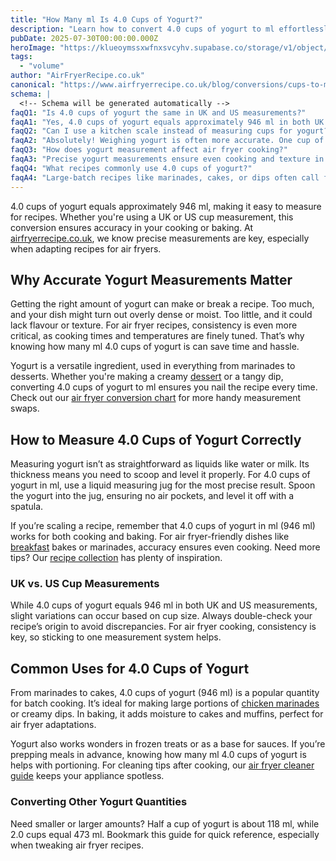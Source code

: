 ```yaml
---
title: "How Many ml Is 4.0 Cups of Yogurt?"
description: "Learn how to convert 4.0 cups of yogurt to ml effortlessly for precise baking and cooking. Get accurate measurements in seconds!"
pubDate: 2025-07-30T00:00:00.000Z
heroImage: "https://klueoymssxwfnxsvcyhv.supabase.co/storage/v1/object/public/Shmucket/how-many-ml-is-4-cups-of-yogurt.webp"
tags:
  - "volume"
author: "AirFryerRecipe.co.uk"
canonical: "https://www.airfryerrecipe.co.uk/blog/conversions/cups-to-ml/how-many-ml-is-4-cups-of-yogurt"
schema: |
  <!-- Schema will be generated automatically -->
faqQ1: "Is 4.0 cups of yogurt the same in UK and US measurements?"
faqA1: "Yes, 4.0 cups of yogurt equals approximately 946 ml in both UK and US cup measurements. However, always check your recipe’s origin, as slight variations in cup sizes can occasionally affect precision."
faqQ2: "Can I use a kitchen scale instead of measuring cups for yogurt?"
faqA2: "Absolutely! Weighing yogurt is often more accurate. One cup of yogurt typically weighs around 245 grams, so 4.0 cups would be roughly 980 grams. This method eliminates inconsistencies from scooping or air pockets."
faqQ3: "How does yogurt measurement affect air fryer cooking?"
faqA3: "Precise yogurt measurements ensure even cooking and texture in air fryer recipes. Too much yogurt can make dishes soggy, while too little may dry them out. Stick to 946 ml for 4.0 cups to maintain balance."
faqQ4: "What recipes commonly use 4.0 cups of yogurt?"
faqA4: "Large-batch recipes like marinades, cakes, or dips often call for 4.0 cups of yogurt (946 ml). It’s also great for meal-prepping sauces or frozen yogurts in the air fryer. Check our recipe archives for ideas!"
---
```

<p>4.0 cups of yogurt equals approximately 946 ml, making it easy to measure for recipes. Whether you're using a UK or US cup measurement, this conversion ensures accuracy in your cooking or baking. At <a href=https://www.airfryerrecipe.co.uk>airfryerrecipe.co.uk</a>, we know precise measurements are key, especially when adapting recipes for air fryers.</p>

<h2>Why Accurate Yogurt Measurements Matter</h2>  
<p>Getting the right amount of yogurt can make or break a recipe. Too much, and your dish might turn out overly dense or moist. Too little, and it could lack flavour or texture. For air fryer recipes, consistency is even more critical, as cooking times and temperatures are finely tuned. That’s why knowing how many ml 4.0 cups of yogurt is can save time and hassle.</p>  
<p>Yogurt is a versatile ingredient, used in everything from marinades to desserts. Whether you're making a creamy <a href=https://www.airfryerrecipe.co.uk/recipe-category/dessert>dessert</a> or a tangy dip, converting 4.0 cups of yogurt to ml ensures you nail the recipe every time. Check out our <a href=https://www.airfryerrecipe.co.uk/air-fryer-conversion-chart>air fryer conversion chart</a> for more handy measurement swaps.</p>

<h2>How to Measure 4.0 Cups of Yogurt Correctly</h2>  
<p>Measuring yogurt isn’t as straightforward as liquids like water or milk. Its thickness means you need to scoop and level it properly. For 4.0 cups of yogurt in ml, use a liquid measuring jug for the most precise result. Spoon the yogurt into the jug, ensuring no air pockets, and level it off with a spatula.</p>  
<p>If you’re scaling a recipe, remember that 4.0 cups of yogurt in ml (946 ml) works for both cooking and baking. For air fryer-friendly dishes like <a href=https://www.airfryerrecipe.co.uk/recipe-category/breakfast>breakfast</a> bakes or marinades, accuracy ensures even cooking. Need more tips? Our <a href=https://www.airfryerrecipe.co.uk/recipes>recipe collection</a> has plenty of inspiration.</p>

<h3>UK vs. US Cup Measurements</h3>  
<p>While 4.0 cups of yogurt equals 946 ml in both UK and US measurements, slight variations can occur based on cup size. Always double-check your recipe’s origin to avoid discrepancies. For air fryer cooking, consistency is key, so sticking to one measurement system helps.</p>

<h2>Common Uses for 4.0 Cups of Yogurt</h2>  
<p>From marinades to cakes, 4.0 cups of yogurt (946 ml) is a popular quantity for batch cooking. It’s ideal for making large portions of <a href=https://www.airfryerrecipe.co.uk/recipe-category/chicken>chicken marinades</a> or creamy dips. In baking, it adds moisture to cakes and muffins, perfect for air fryer adaptations.</p>  
<p>Yogurt also works wonders in frozen treats or as a base for sauces. If you’re prepping meals in advance, knowing how many ml 4.0 cups of yogurt is helps with portioning. For cleaning tips after cooking, our <a href=https://www.airfryerrecipe.co.uk/air-fryer-cleaner>air fryer cleaner guide</a> keeps your appliance spotless.</p>

<h3>Converting Other Yogurt Quantities</h3>  
<p>Need smaller or larger amounts? Half a cup of yogurt is about 118 ml, while 2.0 cups equal 473 ml. Bookmark this guide for quick reference, especially when tweaking air fryer recipes.</p>
